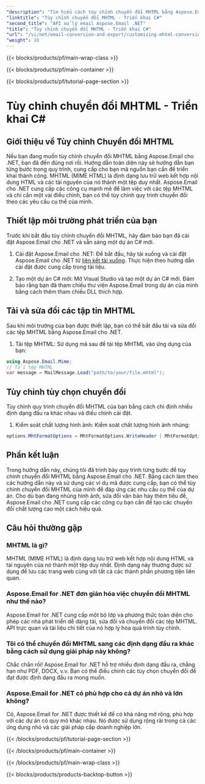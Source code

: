 ```yaml
---
"description": "Tìm hiểu cách tùy chỉnh chuyển đổi MHTML bằng Aspose.Email cho .NET. Hướng dẫn từng bước với mã nguồn C#."
"linktitle": "Tùy chỉnh chuyển đổi MHTML - Triển khai C#"
"second_title": "API xử lý email Aspose.Email .NET"
"title": "Tùy chỉnh chuyển đổi MHTML - Triển khai C#"
"url": "/vi/net/email-conversion-and-export/customizing-mhtml-conversion-csharp-implementation/"
"weight": 10
---
```


{{< blocks/products/pf/main-wrap-class >}}

{{< blocks/products/pf/main-container >}}

{{< blocks/products/pf/tutorial-page-section >}}

# Tùy chỉnh chuyển đổi MHTML - Triển khai C#


## Giới thiệu về Tùy chỉnh Chuyển đổi MHTML

Nếu bạn đang muốn tùy chỉnh chuyển đổi MHTML bằng Aspose.Email cho .NET, bạn đã đến đúng nơi rồi. Hướng dẫn toàn diện này sẽ hướng dẫn bạn từng bước trong quy trình, cung cấp cho bạn mã nguồn bạn cần để triển khai thành công. MHTML (MIME HTML) là định dạng lưu trữ web kết hợp nội dung HTML và các tài nguyên của nó thành một tệp duy nhất. Aspose.Email cho .NET cung cấp các công cụ mạnh mẽ để làm việc với các tệp MHTML và chỉ cần một vài điều chỉnh, bạn có thể tùy chỉnh quy trình chuyển đổi theo các yêu cầu cụ thể của mình.

## Thiết lập môi trường phát triển của bạn

Trước khi bắt đầu tùy chỉnh chuyển đổi MHTML, hãy đảm bảo bạn đã cài đặt Aspose.Email cho .NET và sẵn sàng một dự án C# mới.

1. Cài đặt Aspose.Email cho .NET:
Để bắt đầu, hãy tải xuống và cài đặt Aspose.Email cho .NET từ [liên kết tải xuống](https://releases.aspose.com/email/net). Thực hiện theo hướng dẫn cài đặt được cung cấp trong tài liệu.

2. Tạo một dự án C# mới:
Mở Visual Studio và tạo một dự án C# mới. Đảm bảo rằng bạn đã tham chiếu thư viện Aspose.Email trong dự án của mình bằng cách thêm tham chiếu DLL thích hợp.

## Tải và sửa đổi các tập tin MHTML

Sau khi môi trường của bạn được thiết lập, bạn có thể bắt đầu tải và sửa đổi các tệp MHTML bằng Aspose.Email cho .NET.

1. Tải tệp MHTML:
Sử dụng mã sau để tải tệp MHTML vào ứng dụng của bạn:

```csharp
using Aspose.Email.Mime;
// Tải tệp MHTML
var message = MailMessage.Load("path/to/your/file.mhtml");
```

## Tùy chỉnh tùy chọn chuyển đổi

Tùy chỉnh quy trình chuyển đổi MHTML của bạn bằng cách chỉ định nhiều định dạng đầu ra khác nhau và điều chỉnh cài đặt.

1. Kiểm soát chất lượng hình ảnh:
Kiểm soát chất lượng hình ảnh nhúng:

```csharp
options.MhtFormatOptions = MhtFormatOptions.WriteHeader | MhtFormatOptions.HideExtraPrintHeader;
```

## Phần kết luận

Trong hướng dẫn này, chúng tôi đã trình bày quy trình từng bước để tùy chỉnh chuyển đổi MHTML bằng Aspose.Email cho .NET. Bằng cách làm theo các hướng dẫn này và sử dụng các ví dụ mã được cung cấp, bạn có thể tùy chỉnh chuyển đổi MHTML của mình để đáp ứng các nhu cầu cụ thể của dự án. Cho dù bạn đang nhúng hình ảnh, sửa đổi văn bản hay thêm tiêu đề, Aspose.Email cho .NET cung cấp các công cụ bạn cần để tạo các chuyển đổi chất lượng cao một cách hiệu quả.

## Câu hỏi thường gặp

### MHTML là gì?

MHTML (MIME HTML) là định dạng lưu trữ web kết hợp nội dung HTML và tài nguyên của nó thành một tệp duy nhất. Định dạng này thường được sử dụng để lưu các trang web cùng với tất cả các thành phần phương tiện liên quan.

### Aspose.Email for .NET đơn giản hóa việc chuyển đổi MHTML như thế nào?

Aspose.Email for .NET cung cấp một bộ lớp và phương thức toàn diện cho phép các nhà phát triển dễ dàng tải, sửa đổi và chuyển đổi các tệp MHTML. API trực quan và tài liệu chi tiết của nó hợp lý hóa quá trình tùy chỉnh.

### Tôi có thể chuyển đổi MHTML sang các định dạng đầu ra khác bằng cách sử dụng giải pháp này không?

Chắc chắn rồi! Aspose.Email for .NET hỗ trợ nhiều định dạng đầu ra, chẳng hạn như PDF, DOCX, v.v. Bạn có thể điều chỉnh các tùy chọn chuyển đổi để đạt được định dạng đầu ra mong muốn.

### Aspose.Email for .NET có phù hợp cho cả dự án nhỏ và lớn không?

Có, Aspose.Email for .NET được thiết kế để có khả năng mở rộng, phù hợp với các dự án có quy mô khác nhau. Nó được sử dụng rộng rãi trong cả các ứng dụng nhỏ và các giải pháp cấp doanh nghiệp lớn.

{{< /blocks/products/pf/tutorial-page-section >}}

{{< /blocks/products/pf/main-container >}}

{{< /blocks/products/pf/main-wrap-class >}}

{{< blocks/products/products-backtop-button >}}